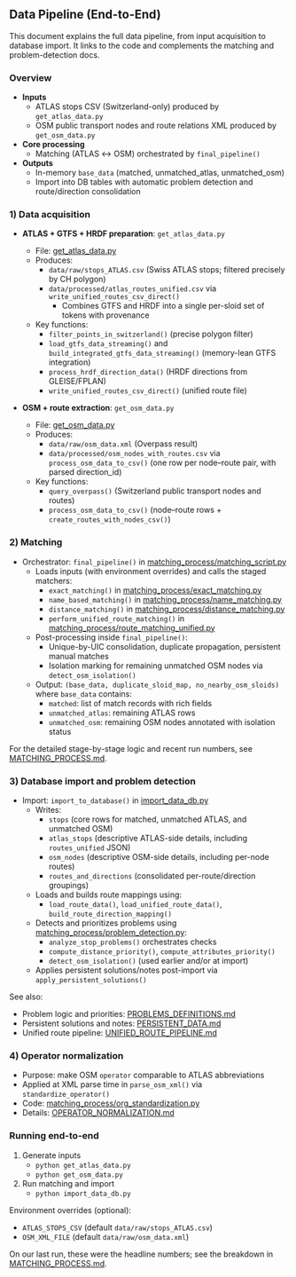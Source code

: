 ## Data Pipeline (End-to-End)

This document explains the full data pipeline, from input acquisition to database import. It links to the code and complements the matching and problem-detection docs.

### Overview

- **Inputs**
  - ATLAS stops CSV (Switzerland-only) produced by `get_atlas_data.py`
  - OSM public transport nodes and route relations XML produced by `get_osm_data.py`
- **Core processing**
  - Matching (ATLAS ↔ OSM) orchestrated by `final_pipeline()`
- **Outputs**
  - In-memory `base_data` (matched, unmatched_atlas, unmatched_osm)
  - Import into DB tables with automatic problem detection and route/direction consolidation

### 1) Data acquisition

- **ATLAS + GTFS + HRDF preparation**: `get_atlas_data.py`
  - File: [get_atlas_data.py](../get_atlas_data.py)
  - Produces:
    - `data/raw/stops_ATLAS.csv` (Swiss ATLAS stops; filtered precisely by CH polygon)
    - `data/processed/atlas_routes_unified.csv` via `write_unified_routes_csv_direct()`
      - Combines GTFS and HRDF into a single per-sloid set of tokens with provenance
  - Key functions:
    - `filter_points_in_switzerland()` (precise polygon filter)
    - `load_gtfs_data_streaming()` and `build_integrated_gtfs_data_streaming()` (memory-lean GTFS integration)
    - `process_hrdf_direction_data()` (HRDF directions from GLEISE/FPLAN)
    - `write_unified_routes_csv_direct()` (unified route file)

- **OSM + route extraction**: `get_osm_data.py`
  - File: [get_osm_data.py](../get_osm_data.py)
  - Produces:
    - `data/raw/osm_data.xml` (Overpass result)
    - `data/processed/osm_nodes_with_routes.csv` via `process_osm_data_to_csv()` (one row per node–route pair, with parsed direction_id)
  - Key functions:
    - `query_overpass()` (Switzerland public transport nodes and routes)
    - `process_osm_data_to_csv()` (node–route rows + `create_routes_with_nodes_csv()`)

### 2) Matching

- Orchestrator: `final_pipeline()` in [matching_process/matching_script.py](../matching_process/matching_script.py)
  - Loads inputs (with environment overrides) and calls the staged matchers:
    - `exact_matching()` in [matching_process/exact_matching.py](../matching_process/exact_matching.py)
    - `name_based_matching()` in [matching_process/name_matching.py](../matching_process/name_matching.py)
    - `distance_matching()` in [matching_process/distance_matching.py](../matching_process/distance_matching.py)
    - `perform_unified_route_matching()` in [matching_process/route_matching_unified.py](../matching_process/route_matching_unified.py)
  - Post-processing inside `final_pipeline()`:
    - Unique-by-UIC consolidation, duplicate propagation, persistent manual matches
    - Isolation marking for remaining unmatched OSM nodes via `detect_osm_isolation()`
  - Output: `(base_data, duplicate_sloid_map, no_nearby_osm_sloids)` where `base_data` contains:
    - `matched`: list of match records with rich fields
    - `unmatched_atlas`: remaining ATLAS rows
    - `unmatched_osm`: remaining OSM nodes annotated with isolation status

For the detailed stage-by-stage logic and recent run numbers, see [MATCHING_PROCESS.md](./MATCHING_PROCESS.md).

### 3) Database import and problem detection

- Import: `import_to_database()` in [import_data_db.py](../import_data_db.py)
  - Writes:
    - `stops` (core rows for matched, unmatched ATLAS, and unmatched OSM)
    - `atlas_stops` (descriptive ATLAS-side details, including `routes_unified` JSON)
    - `osm_nodes` (descriptive OSM-side details, including per-node routes)
    - `routes_and_directions` (consolidated per-route/direction groupings)
  - Loads and builds route mappings using:
    - `load_route_data()`, `load_unified_route_data()`, `build_route_direction_mapping()`
  - Detects and prioritizes problems using [matching_process/problem_detection.py](../matching_process/problem_detection.py):
    - `analyze_stop_problems()` orchestrates checks
    - `compute_distance_priority()`, `compute_attributes_priority()`
    - `detect_osm_isolation()` (used earlier and/or at import)
  - Applies persistent solutions/notes post-import via `apply_persistent_solutions()`

See also:
- Problem logic and priorities: [PROBLEMS_DEFINITIONS.md](./PROBLEMS_DEFINITIONS.md)
- Persistent solutions and notes: [PERSISTENT_DATA.md](./PERSISTENT_DATA.md)
- Unified route pipeline: [UNIFIED_ROUTE_PIPELINE.md](./UNIFIED_ROUTE_PIPELINE.md)

### 4) Operator normalization

- Purpose: make OSM `operator` comparable to ATLAS abbreviations
- Applied at XML parse time in `parse_osm_xml()` via `standardize_operator()`
- Code: [matching_process/org_standardization.py](../matching_process/org_standardization.py)
- Details: [OPERATOR_NORMALIZATION.md](./OPERATOR_NORMALIZATION.md)

### Running end-to-end

1. Generate inputs
   - `python get_atlas_data.py`
   - `python get_osm_data.py`
2. Run matching and import
   - `python import_data_db.py`

Environment overrides (optional):
- `ATLAS_STOPS_CSV` (default `data/raw/stops_ATLAS.csv`)
- `OSM_XML_FILE` (default `data/raw/osm_data.xml`)

On our last run, these were the headline numbers; see the breakdown in [MATCHING_PROCESS.md](./MATCHING_PROCESS.md).


